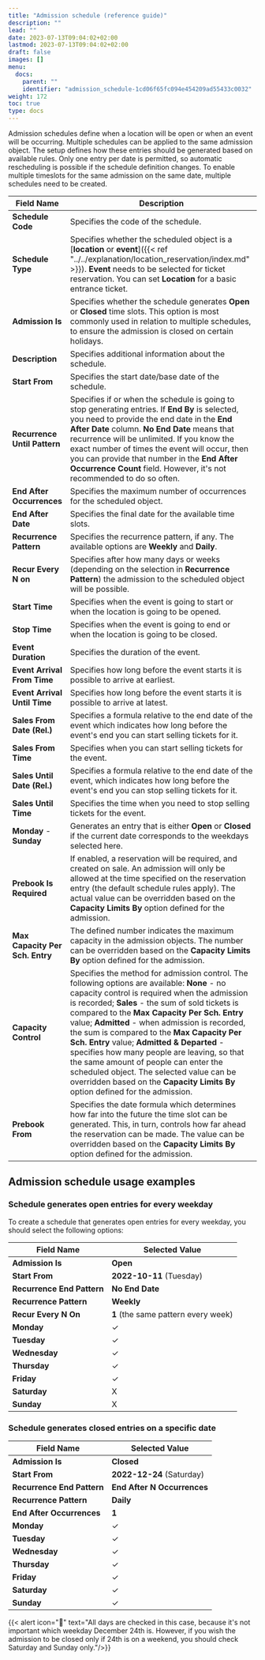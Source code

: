 ```yaml
---
title: "Admission schedule (reference guide)"
description: ""
lead: ""
date: 2023-07-13T09:04:02+02:00
lastmod: 2023-07-13T09:04:02+02:00
draft: false
images: []
menu:
  docs:
    parent: ""
    identifier: "admission_schedule-1cd06f65fc094e454209ad55433c0032"
weight: 172
toc: true
type: docs
---
```


Admission schedules define when a location will be open or when an event will be occurring. Multiple schedules can be applied to the same admission object. The setup defines how these entries should be generated based on available rules. Only one entry per date is permitted, so automatic rescheduling is possible if the schedule definition changes. To enable multiple timeslots for the same admission on the same date, multiple schedules need to be created.    


| Field Name      | Description |
| ----------- | ----------- |
| **Schedule Code** | Specifies the code of the schedule. | 
| **Schedule Type** | Specifies whether the scheduled object is a [**location** or **event**]({{< ref "../../explanation/location_reservation/index.md" >}}). **Event** needs to be selected for ticket reservation. You can set **Location** for a basic entrance ticket. | 
| **Admission Is** | Specifies whether the schedule generates **Open** or **Closed** time slots. This option is most commonly used in relation to multiple schedules, to ensure the admission is closed on certain holidays. |
| **Description** | Specifies additional information about the schedule. |
| **Start From** | Specifies the start date/base date of the schedule. |
| **Recurrence Until Pattern** | Specifies if or when the schedule is going to stop generating entries. If **End By** is selected, you need to provide the end date in the **End After Date** column. **No End Date** means that recurrence will be unlimited. If you know the exact number of times the event will occur, then you can provide that number in the **End After Occurrence Count** field. However, it's not recommended to do so often. |
| **End After Occurrences** | Specifies the maximum number of occurrences for the scheduled object. |
| **End After Date** | Specifies the final date for the available time slots. |
| **Recurrence Pattern** | Specifies the recurrence pattern, if any. The available options are **Weekly** and **Daily**. |
| **Recur Every N on** | Specifies after how many days or weeks (depending on the selection in **Recurrence Pattern**) the admission to the scheduled object will be possible. |
| **Start Time** | Specifies when the event is going to start or when the location is going to be opened. |
| **Stop Time** | Specifies when the event is going to end or when the location is going to be closed. | 
| **Event Duration** | Specifies the duration of the event. |
| **Event Arrival From Time** | Specifies how long before the event starts it is possible to arrive at earliest. |
| **Event Arrival Until Time** | Specifies how long before the event starts it is possible to arrive at latest. | 
| **Sales From Date (Rel.)** | Specifies a formula relative to the end date of the event which indicates how long before the event's end you can start selling tickets for it. |
| **Sales From Time** | Specifies when you can start selling tickets for the event. | 
| **Sales Until Date (Rel.)** | Specifies a formula relative to the end date of the event, which indicates how long before the event's end you can stop selling tickets for it. |
| **Sales Until Time** | Specifies the time when you need to stop selling tickets for the event. |
| **Monday** - **Sunday** | Generates an entry that is either **Open** or **Closed** if the current date corresponds to the weekdays selected here. |
| **Prebook Is Required** | If enabled, a reservation will be required, and created on sale. An admission will only be allowed at the time specified on the reservation entry (the default schedule rules apply). The actual value can be overridden based on the **Capacity Limits By** option defined for the admission. |
| **Max Capacity Per Sch. Entry** | The defined number indicates the maximum capacity in the admission objects. The number can be overridden based on the **Capacity Limits By** option defined for the admission. |
| **Capacity Control** | Specifies the method for admission control. The following options are available: **None** - no capacity control is required when the admission is recorded; **Sales** - the sum of sold tickets is compared to the **Max Capacity Per Sch. Entry** value; **Admitted** - when admission is recorded, the sum is compared to the **Max Capacity Per Sch. Entry** value; **Admitted & Departed** - specifies how many people are leaving, so that the same amount of people can enter the scheduled object. The selected value can be overridden based on the **Capacity Limits By** option defined for the admission. |
| **Prebook From** | Specifies the date formula which determines how far into the future the time slot can be generated. This, in turn, controls how far ahead the reservation can be made. The value can be overridden based on the **Capacity Limits By** option defined for the admission. |

## Admission schedule usage examples

### Schedule generates open entries for every weekday

To create a schedule that generates open entries for every weekday, you should select the following options:


| Field Name      | Selected Value |
| ----------- | ----------- |
| **Admission Is** | **Open** |
| **Start From** | **2022-10-11** (Tuesday) |
| **Recurrence End Pattern** | **No End Date** |
| **Recurrence Pattern** | **Weekly** |
| **Recur Every N On** | **1** (the same pattern every week) |
| **Monday** | ✓ |
| **Tuesday** | ✓ |
| **Wednesday** | ✓ |
| **Thursday** | ✓ |
| **Friday** | ✓ |
| **Saturday** | X |
| **Sunday** | X |

### Schedule generates closed entries on a specific date

| Field Name      | Selected Value |
| ----------- | ----------- |
| **Admission Is** | **Closed** |
| **Start From** | **2022-12-24** (Saturday) |
| **Recurrence End Pattern** | **End After N Occurrences** |
| **Recurrence Pattern** | **Daily** |
| **End After Occurrences** | **1** |
| **Monday** | ✓ |
| **Tuesday** | ✓ |
| **Wednesday** | ✓ |
| **Thursday** | ✓ |
| **Friday** | ✓ |
| **Saturday** | ✓ |
| **Sunday** | ✓ |


{{< alert icon="📝" text="All days are checked in this case, because it's not important which weekday December 24th is. However, if you wish the admission to be closed only if 24th is on a weekend, you should check Saturday and Sunday only."/>}}